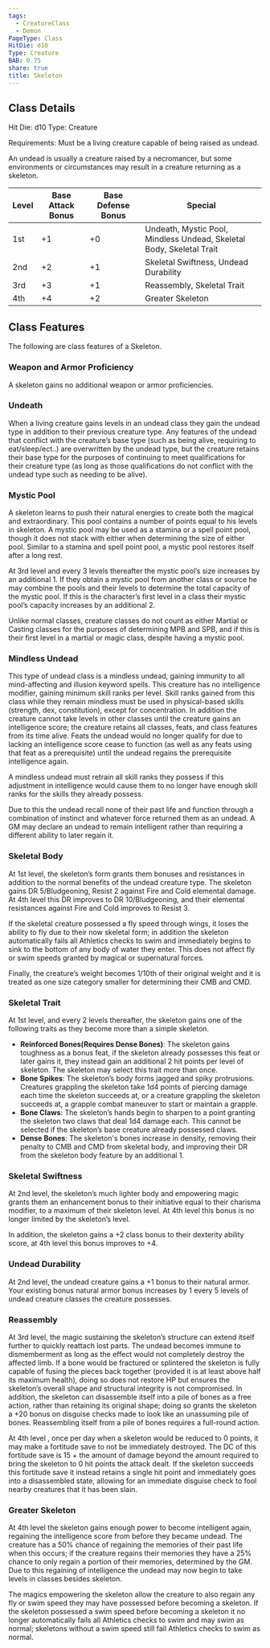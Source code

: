 ```yaml
---
tags:
  - CreatureClass
  - Demon
PageType: Class
HitDie: d10
Type: Creature
BAB: 0.75
share: true
title: Skeleton
---
```



## Class Details
Hit Die:  d10
Type: Creature

Requirements: Must be a living creature capable of being raised as undead.

An undead is usually a creature raised by a necromancer, but some environments or circumstances may result in a creature returning as a skeleton.

|Level|Base Attack Bonus|Base Defense Bonus|Special|
|---|---|---|---|
|1st|+1|+0|Undeath, Mystic Pool, Mindless Undead, Skeletal Body, Skeletal Trait|
|2nd|+2|+1|Skeletal Swiftness, Undead Durability|
|3rd|+3|+1|Reassembly, Skeletal Trait|
|4th|+4|+2|Greater Skeleton|

## Class Features

The following are class features of a Skeleton.

### Weapon and Armor Proficiency

A skeleton gains no additional weapon or armor proficiencies.

### Undeath

When a living creature gains levels in an undead class they gain the undead type in addition to their previous creature type. Any features of the undead that conflict with the creature’s base type (such as being alive, requiring to eat/sleep/ect..) are overwritten by the undead type, but the creature retains their base type for the purposes of continuing to meet qualifications for their creature type (as long as those qualifications do not conflict with the undead type such as needing to be alive).

### Mystic Pool

A skeleton learns to push their natural energies to create both the magical and extraordinary. This pool contains a number of points equal to his levels in skeleton. A mystic pool may be used as a stamina or a spell point pool, though it does not stack with either when determining the size of either pool. Similar to a stamina and spell point pool, a mystic pool restores itself after a long rest.

At 3rd level and every 3 levels thereafter the mystic pool’s size increases by an additional 1. If they obtain a mystic pool from another class or source he may combine the pools and their levels to determine the total capacity of the mystic pool. If this is the character’s first level in a class their mystic pool’s capacity increases by an additional 2.

Unlike normal classes, creature classes do not count as either Martial or Casting classes for the purposes of determining MPB and SPB, and if this is their first level in a martial or magic class, despite having a mystic pool.

### Mindless Undead

This type of undead class is a mindless undead, gaining immunity to all mind-affecting and illusion keyword spells. This creature has no intelligence modifier, gaining minimum skill ranks per level. Skill ranks gained from this class while they remain mindless must be used in physical-based skills (strength, dex, constitution), except for concentration. In addition the creature cannot take levels in other classes until the creature gains an intelligence score; the creature retains all classes, feats, and class features from its time alive. Feats the undead would no longer qualify for due to lacking an intelligence score cease to function (as well as any feats using that feat as a prerequisite) until the undead regains the prerequisite intelligence again.

A mindless undead must retrain all skill ranks they possess if this adjustment in intelligence would cause them to no longer have enough skill ranks for the skills they already possess.

Due to this the undead recall none of their past life and function through a combination of instinct and whatever force returned them as an undead. A GM may declare an undead to remain intelligent rather than requiring a different ability to later regain it.

### Skeletal Body

At 1st level, the skeleton’s form grants them bonuses and resistances in addition to the normal benefits of the undead creature type. The skeleton gains DR 5/Bludgeoning, Resist 2 against Fire and Cold elemental damage. At 4th level this DR improves to DR 10/Bludgeoning, and their elemental resistances against Fire and Cold improves to Resist 3.

If the skeletal creature possessed a fly speed through wings, it loses the ability to fly due to their now skeletal form; in addition the skeleton automatically fails all Athletics checks to swim and immediately begins to sink to the bottom of any body of water they enter. This does not affect fly or swim speeds granted by magical or supernatural forces.

Finally, the creature’s weight becomes 1/10th of their original weight and it is treated as one size category smaller for determining their CMB and CMD.

### Skeletal Trait

At 1st level, and every 2 levels thereafter, the skeleton gains one of the following traits as they become more than a simple skeleton.

- **Reinforced Bones(Requires Dense Bones)**: The skeleton gains toughness as a bonus feat, if the skeleton already possesses this feat or later gains it, they instead gain an additional 2 hit points per level of skeleton. The skeleton may select this trait more than once.
- **Bone Spikes**: The skeleton’s body forms jagged and spiky protrusions. Creatures grappling the skeleton take 1d4 points of piercing damage each time the skeleton succeeds at, or a creature grappling the skeleton succeeds at, a grapple combat maneuver to start or maintain a grapple.
- **Bone Claws**: The skeleton’s hands begin to sharpen to a point granting the skeleton two claws that deal 1d4 damage each. This cannot be selected if the skeleton’s base creature already possessed claws.
- **Dense Bones**: The skeleton's bones increase in density, removing their penalty to CMB and CMD from skeletal body, and improving their DR from the skeleton body feature by an additional 1.

### Skeletal Swiftness

At 2nd level, the skeleton’s much lighter body and empowering magic grants them an enhancement bonus to their initiative equal to their charisma modifier, to a maximum of their skeleton level. At 4th level this bonus is no longer limited by the skeleton’s level.

In addition, the skeleton gains a +2 class bonus to their dexterity ability score, at 4th level this bonus improves to +4.

### Undead Durability

At 2nd level, the undead creature gains a +1 bonus to their natural armor. Your existing bonus natural armor bonus increases by 1 every 5 levels of undead creature classes the creature possesses.

### Reassembly

At 3rd level, the magic sustaining the skeleton’s structure can extend itself further to quickly reattach lost parts. The undead becomes immune to dismemberment as long as the effect would not completely destroy the affected limb. If a bone would be fractured or splintered the skeleton is fully capable of fusing the pieces back together (provided it is at least above half its maximum health), doing so does not restore HP but ensures the skeleton’s overall shape and structural integrity is not compromised. In addition, the skeleton can disassemble itself into a pile of bones as a free action, rather than retaining its original shape; doing so grants the skeleton a +20 bonus on disguise checks made to look like an unassuming pile of bones. Reassembling itself from a pile of bones requires a full-round action.

At 4th level , once per day when a skeleton would be reduced to 0 points, it may make a fortitude save to not be immediately destroyed. The DC of this fortitude save is 15 + the amount of damage beyond the amount required to bring the skeleton to 0 hit points the attack dealt. If the skeleton succeeds this fortitude save it instead retains a single hit point and immediately goes into a disassembled state, allowing for an immediate disguise check to fool nearby creatures that it has been slain.

### Greater Skeleton

At 4th level the skeleton gains enough power to become intelligent again, regaining the intelligence score from before they became undead. The creature has a 50% chance of regaining the memories of their past life when this occurs; if the creature regains their memories they have a 25% chance to only regain a portion of their memories, determined by the GM. Due to this regaining of intelligence the undead may now begin to take levels in classes besides skeleton.

The magics empowering the skeleton allow the creature to also regain any fly or swim speed they may have possessed before becoming a skeleton. If the skeleton possessed a swim speed before becoming a skeleton it no longer automatically fails all Athletics checks to swim and may swim as normal; skeletons without a swim speed still fail Athletics checks to swim as normal.